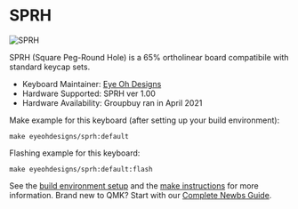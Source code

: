 # SPRH

![SPRH](https://i.imgur.com/fkI5ryp.jpg)

SPRH (Square Peg-Round Hole) is a 65% ortholinear board compatibile with standard keycap sets.

* Keyboard Maintainer: [Eye Oh Designs](https://github.com/joedinkle)
* Hardware Supported: SPRH ver 1.00
* Hardware Availability: Groupbuy ran in April 2021

Make example for this keyboard (after setting up your build environment):

    make eyeohdesigns/sprh:default

Flashing example for this keyboard:

    make eyeohdesigns/sprh:default:flash

See the [build environment setup](https://docs.qmk.fm/#/getting_started_build_tools) and the [make instructions](https://docs.qmk.fm/#/getting_started_make_guide) for more information. Brand new to QMK? Start with our [Complete Newbs Guide](https://docs.qmk.fm/#/newbs).